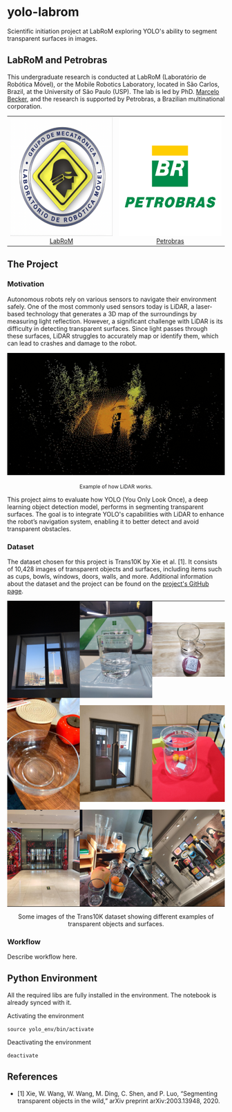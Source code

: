 # yolo-labrom

Scientific initiation project at LabRoM exploring YOLO's ability to segment transparent surfaces in images.

## LabRoM and Petrobras
This undergraduate research is conducted at LabRoM (Laboratório de Robótica Móvel), or the Mobile Robotics Laboratory, located in São Carlos, Brazil, at the University of São Paulo (USP). The lab is led by PhD. [Marcelo Becker](https://www.linkedin.com/in/marcelo-becker-761bb524/), and the research is supported by Petrobras, a Brazilian multinational corporation.

<table align="center">
  <tr>
    <td align="center">
      <a href="https://github.com/EESC-LabRoM" style="text-decoration: underline;">
        <img src="photos/labrom.png" alt="LabRoM" height="275"><br>
        LabRoM
      </a>
    </td>
    <td align="center">
      <a href="https://petrobras.com.br/" style="text-decoration: underline;">
        <img src="photos/petrobras.png" alt="Petrobras" height="275"><br>
        Petrobras
      </a>
    </td>
  </tr>
</table>


## The Project

### Motivation

Autonomous robots rely on various sensors to navigate their environment safely. One of the most commonly used sensors today is LiDAR, a laser-based technology that generates a 3D map of the surroundings by measuring light reflection. However, a significant challenge with LiDAR is its difficulty in detecting transparent surfaces. Since light passes through these surfaces, LiDAR struggles to accurately map or identify them, which can lead to crashes and damage to the robot.

<p align="center">
  <img src="photos/lidar.gif" alt="LiDAR" width="550">
</p>
<p align="center">
  <a style="font-size: 12px; text-decoration: none; color: inherit;">
    Example of how LiDAR works.
  </a>
</p>

This project aims to evaluate how YOLO (You Only Look Once), a deep learning object detection model, performs in segmenting transparent surfaces. The goal is to integrate YOLO's capabilities with LiDAR to enhance the robot’s navigation system, enabling it to better detect and avoid transparent obstacles.

### Dataset

The dataset chosen for this project is Trans10K by Xie et al. [1]. It consists of 10,428 images of transparent objects and surfaces, including items such as cups, bowls, windows, doors, walls, and more. Additional information about the dataset and the project can be found on the [project's GitHub page](https://github.com/xieenze/Segment_Transparent_Objects).

<table align="center" style="border-collapse: collapse;">
  <tr>
    <td style="padding: 0;">
      <img src="photos/4.jpg" width="250" style="display: block; border: none; margin: 0;">
    </td>
    <td style="padding: 0;">
      <img src="photos/43.jpg" width="250" style="display: block; border: none; margin: 0;">
    </td>
    <td style="padding: 0;">
      <img src="photos/11.jpg" width="250" style="display: block; border: none; margin: 0;">
    </td>
  </tr>
  <tr>
    <td style="padding: 0;">
      <img src="photos/10282.jpg" width="250" style="display: block; border: none; margin: 0;">
    </td>
    <td style="padding: 0;">
      <img src="photos/57.jpg" width="250" style="display: block; border: none; margin: 0;">
    </td>
    <td style="padding: 0;">
      <img src="photos/6081.jpg" width="250" style="display: block; border: none; margin: 0;">
    </td>
  </tr>
  <tr>
    <td style="padding: 0;">
      <img src="photos/2670.jpg" width="250" style="display: block; border: none; margin: 0;">
    </td>
    <td style="padding: 0;">
      <img src="photos/5735.jpg" width="250" style="display: block; border: none; margin: 0;">
    </td>
    <td style="padding: 0;">
      <img src="photos/2.jpg" width="250" style="display: block; border: none; margin: 0;">
    </td>
  </tr>
</table>

<p style="text-align: center;">Some images of the Trans10K dataset showing different examples of transparent objects and surfaces.</p>


### Workflow 

Describe workflow here.





## Python Environment
All the required libs are fully installed in the environment. The notebook is already synced with it.

Activating the environment
```shell
source yolo_env/bin/activate
```

Deactivating the environment
```shell
deactivate
```


## References

- [1] Xie, W. Wang, W. Wang, M. Ding, C. Shen, and P. Luo, “Segmenting transparent objects in the wild,” arXiv preprint arXiv:2003.13948, 2020.